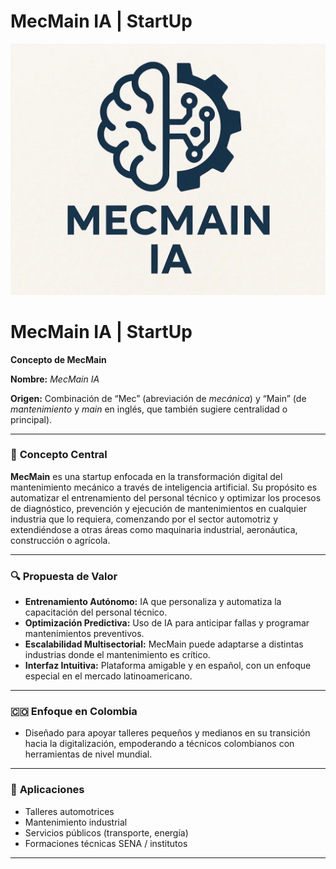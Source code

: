 # MecMain IA | StartUp

![20250727_1151_Logo MecMain IA_simple_compose_01k16cmpx0f7ya0z4acfdk9mh7.png](de0919fb-668c-442d-80fc-a45394648c72.png)

# MecMain IA | StartUp

**Concepto de MecMain**

**Nombre:** *MecMain IA*

**Origen:** Combinación de “Mec” (abreviación de *mecánica*) y “Main” (de *mantenimiento* y *main* en inglés, que también sugiere centralidad o principal).

---

### 🧠 **Concepto Central**

**MecMain** es una startup enfocada en la transformación digital del mantenimiento mecánico a través de inteligencia artificial. Su propósito es automatizar el entrenamiento del personal técnico y optimizar los procesos de diagnóstico, prevención y ejecución de mantenimientos en cualquier industria que lo requiera, comenzando por el sector automotriz y extendiéndose a otras áreas como maquinaria industrial, aeronáutica, construcción o agrícola.

---

### 🔍 **Propuesta de Valor**

- **Entrenamiento Autónomo:** IA que personaliza y automatiza la capacitación del personal técnico.
- **Optimización Predictiva:** Uso de IA para anticipar fallas y programar mantenimientos preventivos.
- **Escalabilidad Multisectorial:** MecMain puede adaptarse a distintas industrias donde el mantenimiento es crítico.
- **Interfaz Intuitiva:** Plataforma amigable y en español, con un enfoque especial en el mercado latinoamericano.

---

### 🇨🇴 Enfoque en Colombia

- Diseñado para apoyar talleres pequeños y medianos en su transición hacia la digitalización, empoderando a técnicos colombianos con herramientas de nivel mundial.

---

### 🧩 **Aplicaciones**

- Talleres automotrices
- Mantenimiento industrial
- Servicios públicos (transporte, energía)
- Formaciones técnicas SENA / institutos

---

